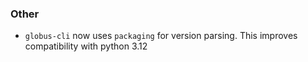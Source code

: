 ### Other

* `globus-cli` now uses `packaging` for version parsing. This improves
  compatibility with python 3.12
